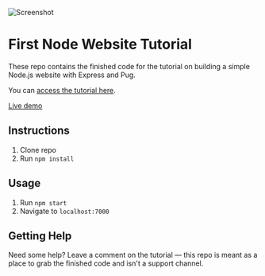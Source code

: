 ![Screenshot](https://res.cloudinary.com/turnup/image/upload/v1526512881/homepage-cards.png)

# First Node Website Tutorial

These repo contains the finished code for the tutorial on building a simple Node.js website with Express and Pug.

You can [access the tutorial here](https://freshman.tech/learn-node).

[Live demo](https://node-express-pug.herokuapp.com/)

## Instructions
1. Clone repo
2. Run `npm install`

## Usage
1. Run `npm start`
2. Navigate to `localhost:7000`

## Getting Help

Need some help? Leave a comment on the tutorial — this repo is meant as a place to grab the finished code and isn't a support channel.


